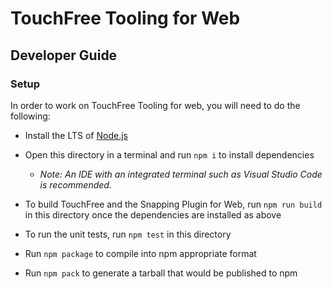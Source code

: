 # TouchFree Tooling for Web

## Developer Guide

### Setup

In order to work on TouchFree Tooling for web, you will need to do the following:

- Install the LTS of [Node.js](https://nodejs.org/en/download/)
- Open this directory in a terminal and run `npm i` to install dependencies

  - _Note: An IDE with an integrated terminal such as Visual Studio Code is recommended._

- To build TouchFree and the Snapping Plugin for Web, run `npm run build` in this directory once the dependencies are installed as above

- To run the unit tests, run `npm test` in this directory

- Run `npm package` to compile into npm appropriate format
- Run `npm pack` to generate a tarball that would be published to npm
